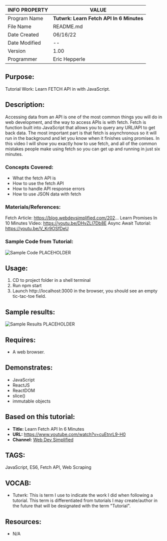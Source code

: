 | INFO PROPERTY | VALUE                                    |
| ------------- | ---------------------------------------- |
| Program Name  | **Tutwrk: Learn Fetch API In 6 Minutes** |
| File Name     | README.md                                |
| Date Created  | 06/16/22                                 |
| Date Modified | --                                       |
| Version       | 1.00                                     |
| Programmer    | Eric Hepperle                            |

## Purpose:
Tutorial Work: Learn FETCH API in with JavaScript.

## Description:

Accessing data from an API is one of the most common things you will do in web development, and the way to access APIs is with fetch. Fetch is function built into JavaScript that allows you to query any URL/API to get back data. The most important part is that fetch is asynchronous so it will run in the background and let you know when it finishes using promises. In this video I will show you exactly how to use fetch, and all of the common mistakes people make using fetch so you can get up and running in just six minutes.

###  Concepts Covered:

- What the fetch API is
- How to use the fetch API
- How to handle API response errors
- How to use JSON data with fetch

### Materials/References:

Fetch Article: https://blog.webdevsimplified.com/202...
Learn Promises In 10 Minutes Video: https://youtu.be/DHvZLI7Db8E
Async Await Tutorial: https://youtu.be/V_Kr9OSfDeU

### Sample Code from Tutorial:

![Sample Code PLACEHOLDER]()

    
## Usage:
1. CD to project folder in a shell terminal
2. Run npm start
3. Launch http://localhost:3000 in the browser, you should see an empty tic-tac-toe field.
    
## Sample results: 

![Sample Results PLACEHOLDER]()

## Requires:
* A web browser.
    
## Demonstrates:
* JavaScript
* ReactJS
* ReactDOM
* slice()
* immutable objects

## Based on this tutorial:
- **Title:** Learn Fetch API In 6 Minutes
- **URL:** https://www.youtube.com/watch?v=cuEtnrL9-H0
- **Channel:** [Web Dev Simplified](https://www.youtube.com/c/WebDevSimplified)

## TAGS:
JavaScript, ES6, Fetch API, Web Scraping

## VOCAB:
- Tutwrk: This is term I use to indicate the work I did when following a tutorial. This term is differentiated from tutorials I may create/author in the future that will be designated with the term "Tutorial".

## Resources:
- N/A
